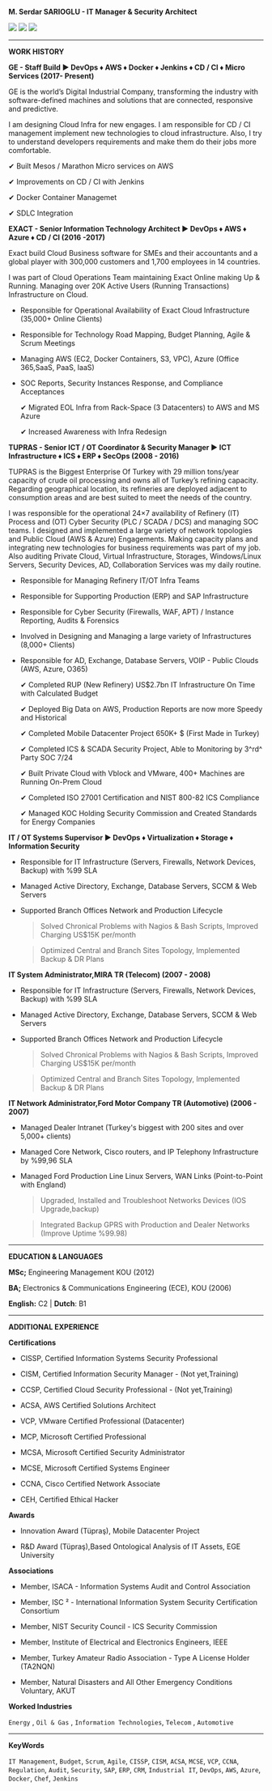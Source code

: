 **M. Serdar SARIOGLU - IT Manager & Security Architect**

<a href="https://mysystem.org" title="Mysystem.org"><img src="https://img.shields.io/badge/Visit-mysite-green.svg"></a>
<a href="mailto:serdar.sarioglu@mysystem.org" title="Email"><img src="https://img.shields.io/badge/Email-me-blue.svg"></a>
<a href="https://www.linkedin.com/in/serdarsarioglu/" title="Linkedin"><img src="https://img.shields.io/badge/Linkedin-me-orange.svg"></a>

-------------------------------------------------------------- ------------------
**WORK HISTORY**

**GE - Staff Build ► DevOps ♦ AWS ♦ Docker ♦ Jenkins ♦ CD / CI ♦ Micro Services (2017- Present)**

GE is the world’s Digital Industrial Company, transforming the industry with software-defined machines and solutions that are connected, responsive and predictive.

I am designing Cloud Infra for new engages. I am responsible for CD / CI management implement new technologies to cloud infrastructure. Also, I try to understand developers requirements and make them do their jobs more comfortable.

✔ Built Mesos / Marathon Micro services on AWS

✔ Improvements on CD / CI with Jenkins

✔ Docker Container Managemet

✔ SDLC Integration


**EXACT - Senior Information Technology Architect ► DevOps ♦ AWS ♦ Azure ♦ CD / CI (2016 -2017)**

Exact build Cloud Business software for SMEs and their accountants and a global player with 300,000 customers and 1,700 employees in 14 countries.

I was part of Cloud Operations Team maintaining Exact Online making Up & Running. Managing over 20K Active Users (Running Transactions) Infrastructure on Cloud.

- Responsible for Operational Availability of Exact Cloud Infrastructure (35,000+ Online Clients)

- Responsible for Technology Road Mapping, Budget Planning, Agile & Scrum Meetings

- Managing AWS (EC2, Docker Containers, S3, VPC), Azure (Office 365,SaaS, PaaS, IaaS)

- SOC Reports, Security Instances Response, and Compliance Acceptances

    ✔ Migrated EOL Infra from Rack-Space (3 Datacenters) to AWS and MS Azure

    ✔ Increased Awareness with Infra Redesign


**TUPRAS - Senior ICT / OT Coordinator & Security Manager ► ICT Infrastructure ♦ ICS ♦ ERP ♦ SecOps (2008 - 2016)**

TUPRAS is the Biggest Enterprise Of Turkey with 29 million tons/year capacity of crude oil processing and owns all of Turkey’s refining capacity. Regarding geographical location, its refineries are deployed adjacent to consumption areas and are best suited to meet the needs of the country.

I was responsible for the operational 24×7 availability of Refinery (IT) Process and (OT) Cyber Security (PLC / SCADA / DCS) and managing SOC teams. I designed and implemented a large variety of network topologies and Public Cloud (AWS & Azure) Engagements. Making capacity plans and integrating new technologies for business requirements was part of my job.
Also auditing Private Cloud, Virtual Infrastructure, Storages, Windows/Linux Servers, Security Devices, AD, Collaboration Services was my daily routine.

- Responsible for Managing Refinery IT/OT Infra Teams

- Responsible for Supporting Production (ERP) and SAP Infrastructure

- Responsible for Cyber Security (Firewalls, WAF, APT) / Instance Reporting, Audits & Forensics

- Involved in Designing and Managing a large variety of Infrastructures (8,000+ Clients)

- Responsible for AD, Exchange, Database Servers, VOIP - Public Clouds (AWS, Azure, O365)


    ✔ Completed RUP (New Refinery) US\$2.7bn IT Infrastructure On Time with Calculated Budget

    ✔ Deployed Big Data on AWS, Production Reports are now more Speedy and Historical

    ✔ Completed Mobile Datacenter Project 650K+ \$ (First Made in Turkey)

    ✔ Completed ICS & SCADA Security Project, Able to Monitoring by 3^rd^ Party SOC 7/24

    ✔ Built Private Cloud with Vblock and VMware, 400+ Machines are Running On-Prem Cloud

    ✔ Completed ISO 27001 Certification and NIST 800-82 ICS Compliance

    ✔ Managed KOC Holding Security Commission and Created Standards for Energy Companies

**IT / OT Systems Supervisor ► DevOps ♦ Virtualization ♦ Storage ♦ Information Security**
  
- Responsible for IT Infrastructure (Servers, Firewalls, Network Devices, Backup) with %99 SLA

- Managed Active Directory, Exchange, Database Servers, SCCM & Web Servers

- Supported Branch Offices Network and Production Lifecycle

    >Solved Chronical Problems with Nagios & Bash Scripts, Improved Charging US\$15K per/month

    >Optimized Central and Branch Sites Topology, Implemented Backup & DR Plans


**IT System Administrator,MIRA TR (Telecom) (2007 - 2008)**
  
- Responsible for IT Infrastructure (Servers, Firewalls, Network Devices, Backup) with %99 SLA

- Managed Active Directory, Exchange, Database Servers, SCCM & Web Servers

- Supported Branch Offices Network and Production Lifecycle

    >Solved Chronical Problems with Nagios & Bash Scripts, Improved Charging US\$15K per/month

    >Optimized Central and Branch Sites Topology, Implemented Backup & DR Plans

 
**IT Network Administrator,Ford Motor Company TR (Automotive) (2006 - 2007)**

- Managed Dealer Intranet (Turkey\'s biggest with 200 sites and over 5,000+ clients)

- Managed Core Network, Cisco routers, and IP Telephony Infrastructure by %99,96 SLA

- Managed Ford Production Line Linux Servers, WAN Links (Point-to-Point with England)


    >Upgraded, Installed and Troubleshoot Networks Devices (IOS Upgrade,backup)

    >Integrated Backup GPRS with Production and Dealer Networks (Improve Uptime %99.98)

-------------------------------------------------------------- ------------------
**EDUCATION & LANGUAGES**

**MSc;** Engineering Management KOU (2012)

**BA;** Electronics & Communications Engineering (ECE), KOU (2006)

**English:** C2 \| **Dutch**: B1

-------------------------------------------------------------- ------------------
**ADDITIONAL EXPERIENCE**

**Certifications**

- CISSP, Certified Information Systems Security Professional

- CISM, Certified Information Security Manager - (Not yet,Training)

- CCSP, Certified Cloud Security Professional - (Not yet,Training)

- ACSA, AWS Certified Solutions Architect

- VCP, VMware Certified Professional (Datacenter)

- MCP, Microsoft Certified Professional

- MCSA, Microsoft Certified Security Administrator

- MCSE, Microsoft Certified Systems Engineer

- CCNA, Cisco Certified Network Associate

- CEH, Certified Ethical Hacker


**Awards**

- Innovation Award (Tüpraş), Mobile Datacenter Project

- R&D Award (Tüpraş),Based Ontological Analysis of IT Assets, EGE University


**Associations**

- Member, ISACA - Information Systems Audit and Control Association

- Member, ISC ² - International Information System Security Certification Consortium

- Member, NIST Security Council - ICS Security Commission

- Member, Institute of Electrical and Electronics Engineers, IEEE

- Member, Turkey Amateur Radio Association - Type A License Holder (TA2NQN)

- Member, Natural Disasters and All Other Emergency Conditions Voluntary, AKUT


**Worked Industries**

`Energy` , `Oil & Gas` , `Information Technologies`, `Telecom` , `Automotive`

-------------------------------------------------------------- ------------------
**KeyWords**

`IT Management`, `Budget`, `Scrum`, `Agile`, `CISSP`, `CISM`, `ACSA`, `MCSE`, `VCP`, `CCNA`, `Regulation`, `Audit`, `Security`, `SAP`, `ERP`, `CRM`, `Industrial IT`, `DevOps`, `AWS`, `Azure`, `Docker`, `Chef`, `Jenkins`
